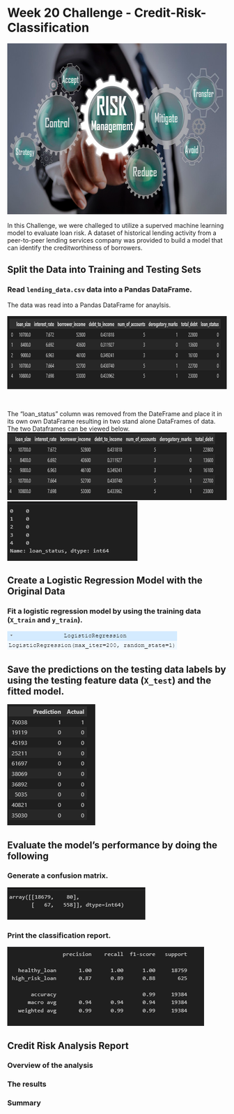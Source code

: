 # Week 20 Challenge - Credit-Risk-Classification

<img src="ReadMe Pics/Pic 12.png" width="648" height="391">

In this Challenge, we were challeged to utilize a superved machine learning model to evaluate loan risk. A dataset of historical lending activity from a peer-to-peer lending services company was provided to build a model that can identify the creditworthiness of borrowers.   


## Split the Data into Training and Testing Sets

### Read `lending_data.csv` data into a Pandas DataFrame.

 The data was read into a Pandas DataFrame for anaylsis.  
<br>
<img src="ReadMe Pics/Pic 1.png" width="858" height="167">

<br>


The “loan_status” column was removed from the DateFrame and place it in its own own DataFrame resulting in two stand alone DataFrames of data.  The two Dataframes can be viewed below. 
<br>
<img src="ReadMe Pics/Pic 3.png" width="785" height="155">
<img src="ReadMe Pics/Pic 2.png" width="299" height="136">


## Create a Logistic Regression Model with the Original Data

### Fit a logistic regression model by using the training data (`X_train` and `y_train`).

<img src="ReadMe Pics/Pic 16.png" width="390" height="42">

<br>

## Save the predictions on the testing data labels by using the testing feature data (`X_test`) and the fitted model.

<img src="ReadMe Pics/Pic 4.png" width="202" height="277">
<br>



## Evaluate the model’s performance by doing the following

### Generate a confusion matrix.

<img src="ReadMe Pics/Pic 5.png" width="317" height="74">

### Print the classification report.

<img src="ReadMe Pics/Pic 6.png" width="452" height="181">
<br>

## Credit Risk Analysis Report
### Overview of the analysis
### The results
### Summary

